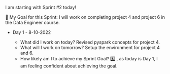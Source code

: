 I am starting with Sprint #2 today!

:dart: My Goal for this Sprint: I will work on completing project 4 and project 6 in the Data Engineer course.

- Day 1 - 8-10-2022

   - What did I work on today? Revised pyspark concepts for project 4.
   - What will I work on tomorrow? Setup the environment for project 4 and 6.
   - How likely am I to achieve my Sprint Goal? :five: , as today is Day 1, I am feeling confident about achieving the goal.
